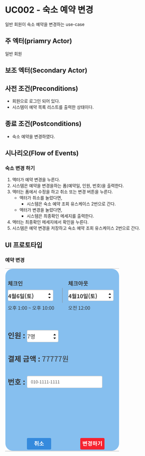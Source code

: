 # UC002 - 숙소 예약 변경

일반 회원이 숙소 예약을 변경하는 use-case

## 주 엑터(priamry Actor)

일반 회원

## 보조 엑터(Secondary Actor)

## 사전 조건(Preconditions)

- 회원으로 로그인 되어 있다.
- 시스템이 예약 목록 리스트를 출력한 상태이다.

## 종료 조건(Postconditions)

- 숙소 예약을 변경하였다. 

## 시나리오(Flow of Events)

### 숙소 변경 하기

1. 액터가 예약 변경을 누른다.
2. 시스템은 예약을 변경을하는 폼(예약일, 인원, 번호)을 출력한다.
3. 액터는 폼에서 수정을 하고 취소 또는 변경 버튼을 누른다.
    - 액터가 취소를 눌렀다면,
        - 시스템은 숙소 예약 조회 유스케이스 2번으로 간다.
    - 액터가 변경을 눌렀다면,
        - 시스템은 최종확인 메세지를 출력한다.
4. 액터는 최종확인 메세지에서 확인을 누른다.
4. 시스템은 예약 변경을 저장하고 숙소 예약 조회 유스케이스 2번으로 간다.
    
## UI 프로토타입

### 예약 변경
![예약 변경](../../images/예약변경.png)